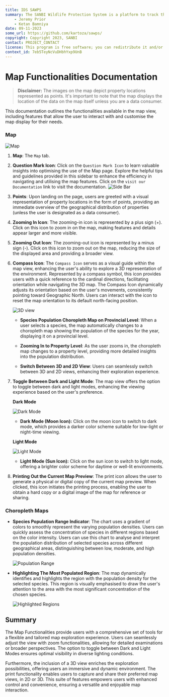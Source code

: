 ```yaml
---
title: IDS SAWPS
summary: The SANBI Wildlife Protection System is a platform to track the population levels of endangered wildlife.
    - Jeremy Prior
    - Ketan Bamniya
date: 09-11-2023
some_url: https://github.com/kartoza/sawps/
copyright: Copyright 2023, SANBI
contact: PROJECT_CONTACT
license: This program is free software; you can redistribute it and/or modify it under the terms of the GNU Affero General Public License as published by the Free Software Foundation; either version 3 of the License, or (at your option) any later version.
context_id: 7eb5TeyNcVuDHbhYxp9UnB
---
```


# Map Functionalities Documentation

> **Disclaimer:** The images on the map depict property locations represented as points. It's important to note that the map displays the location of the data on the map itself unless you are a data consumer.

This documentation outlines the functionalities available in the map view, including features that allow the user to interact with and customise the map display for their needs.

### Map

![Map](./img/map-1.png)

1. **Map**: The `Map` tab.

2. **Question Mark Icon**: Click on the `Question Mark Icon` to learn valuable insights into optimising the use of the Map page. Explore the helpful tips and guidelines provided in this sidebar to enhance the efficiency in navigating and utilising the map features. Click on the `visit our Documentation` link to visit the documentation.
    ![Side Bar](./img/map-4.png)

3. **Points**: Upon landing on the page, users are greeted with a visual representation of property locations in the form of points, providing an immediate overview of the geographical distribution of properties (unless the user is designated as a data consumer).

4. **Zooming In Icon**: The zooming-in icon is represented by a plus sign (+). Click on this icon to zoom in on the map, making features and details appear larger and more visible.

5. **Zooming Out Icon**: The zooming-out icon is represented by a minus sign (-). Click on this icon to zoom out on the map, reducing the size of the displayed area and providing a broader view.

6.  **Compass Icon**: The `Compass Icon` serves as a visual guide within the map view, enhancing the user's ability to explore a 3D representation of the environment. Represented by a compass symbol, this icon provides users with a quick reference to the cardinal directions, facilitating orientation while navigating the 3D map. The Compass Icon dynamically adjusts its orientation based on the user's movements, consistently pointing toward Geographic North. Users can interact with the icon to reset the map orientation to its default north-facing position.

    ![3D view](./img/map-7.png)

    - **Species Population Choropleth Map on Provincial Level**: When a user selects a species, the map automatically changes to a choropleth map showing the population of the species for the year, displaying it on a provincial level.

    - **Zooming In to Property Level**: As the user zooms in, the choropleth map changes to a property level, providing more detailed insights into the population distribution.

    - **Switch Between 3D and 2D View**: Users can seamlessly switch between 3D and 2D views, enhancing their exploration experience.

7. **Toggle Between Dark and Light Mode**: The map view offers the option to toggle between dark and light modes, enhancing the viewing experience based on the user's preference.

    **Dark Mode**

    ![Dark Mode](./img/map-2.png)

    * **Dark Mode (Moon Icon):** Click on the moon icon to switch to dark mode, which provides a darker color scheme suitable for low-light or night-time viewing.

    **Light Mode**

    ![Light Mode](./img/map-3.png)

    * **Light Mode (Sun Icon):** Click on the sun icon to switch to light mode, offering a brighter color scheme for daytime or well-lit environments.

8. **Printing Out the Current Map Preview**: The print icon allows the user to generate a physical or digital copy of the current map preview. When clicked, this icon initiates the printing process, enabling the user to obtain a hard copy or a digital image of the map for reference or sharing.

### Choropleth Maps

- **Species Population Range Indicator**: The chart uses a gradient of colors to smoothly represent the varying population densities. Users can quickly assess the concentration of species in different regions based on the color intensity. Users can use this chart to analyse and interpret the population distribution of selected species across different geographical areas, distinguishing between low, moderate, and high population densities.

    ![Population Range](./img/map-5.png)

- **Highlighting The Most Populated Region**: The map dynamically identifies and highlights the region with the population density for the selected species. This region is visually emphasised to draw the user's attention to the area with the most significant concentration of the chosen species.

    ![Highlighted Regions](./img/map-6.png)

## Summary

The Map Functionalities provide users with a comprehensive set of tools for a flexible and tailored map exploration experience. Users can seamlessly adjust the view with zoom functionalities, allowing for detailed examinations or broader perspectives. The option to toggle between Dark and Light Modes ensures optimal visibility in diverse lighting conditions.

Furthermore, the inclusion of a 3D view enriches the exploration possibilities, offering users an immersive and dynamic environment. The print functionality enables users to capture and share their preferred map views, in 2D or 3D. This suite of features empowers users with enhanced control and convenience, ensuring a versatile and enjoyable map interaction.

